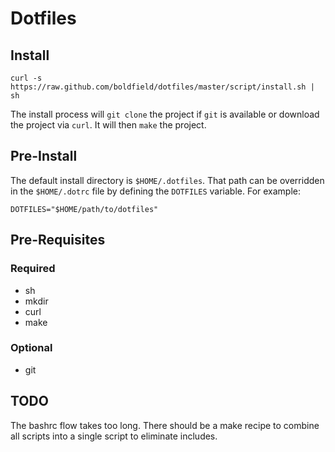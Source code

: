 # Dotfiles

## Install

    curl -s https://raw.github.com/boldfield/dotfiles/master/script/install.sh | sh

The install process will `git clone` the project if `git` is available or
download the project via `curl`. It will then `make` the project.

## Pre-Install

The default install directory is `$HOME/.dotfiles`. That path can be
overridden in the `$HOME/.dotrc` file by defining the `DOTFILES`
variable. For example:

    DOTFILES="$HOME/path/to/dotfiles"

## Pre-Requisites

### Required

- sh
- mkdir
- curl
- make

### Optional

- git

## TODO

The bashrc flow takes too long. There should be a make recipe to combine
all scripts into a single script to eliminate includes.
